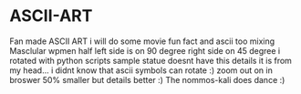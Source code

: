 # ASCII-ART
Fan made ASCII ART
i will do some movie fun fact and ascii too
mixing
Masclular wpmen half left side is on 90 degree right side on 45 degree
i rotated with python scripts
sample statue doesnt have this details
it is from my head...
i didnt know that ascii symbols can rotate :)
zoom out on in broswer 50% smaller but details better :) 
The nommos-kali does dance :)
